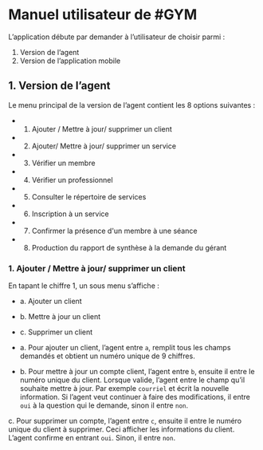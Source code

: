# Manuel utilisateur de #GYM
L’application débute par demander à l’utilisateur de choisir parmi : 
1. Version de l’agent
2. Version de l’application mobile
## 1. Version de l’agent
Le menu principal de la version de l’agent contient les 8 options suivantes :
- 1. Ajouter / Mettre à jour/ supprimer un client 
- 2. Ajouter/ Mettre à jour/ supprimer un service 
- 3. Vérifier un membre
- 4. Vérifier un professionnel
- 5. Consulter le répertoire de services
- 6. Inscription à un service
- 7. Confirmer la présence d'un membre à une séance
- 8. Production du rapport de synthèse à la demande du gérant
### 1. Ajouter / Mettre à jour/ supprimer un client
En tapant le chiffre 1, un sous menu s’affiche :
- a. Ajouter un client
- b. Mettre à jour un client 
- c. Supprimer un client

- a. Pour ajouter un client, l’agent entre `a`, remplit tous les champs demandés et obtient un numéro unique de 9 chiffres.

- b. Pour mettre à jour un compte client, l’agent entre `b`, ensuite il entre le numéro unique du client. Lorsque valide, l’agent entre le champ qu’il souhaite mettre à jour. Par exemple `courriel` et écrit la nouvelle information. Si l’agent veut continuer à faire des modifications, il entre `oui` à la question qui le demande, sinon il entre `non`.

c. Pour supprimer un compte, l’agent entre `c`, ensuite il entre le numéro unique du client à supprimer. Ceci afficher les informations du client. L’agent confirme en entrant `oui`. Sinon, il entre `non`.